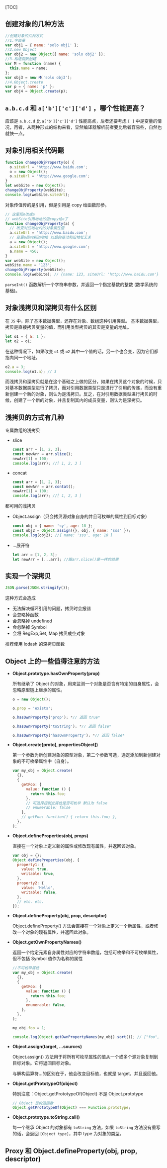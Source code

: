 [TOC]

## 创建对象的几种方法

```js
//创建对象的几种方式
//1.字面量
var obj1 = { name: 'solo obj1' };
//2.new Object
var obj2 = new Object({ name: 'solo obj2' });
//3.构造函数创建
var M = function (name) {
  this.name = name;
};
var obj3 = new M('solo obj3');
//4.Object.create
var p = { name: 'p' };
var obj4 = Object.create(p);
```

## `a.b.c.d` 和 `a['b']['c']['d']` ，哪个性能更高？

应该是 `a.b.c.d` 比 `a['b']['c']['d']` 性能高点，后者还要考虑 `[ ]` 中是变量的情况，再者，从两种形式的结构来看，显然编译器解析前者要比后者容易些，自然也就快一点。

## 对象引用相关代码题

```js
function changeObjProperty(o) {
  o.siteUrl = 'http://www.baidu.com';
  o = new Object();
  o.siteUrl = 'http://www.google.com';
}
let webSite = new Object();
changeObjProperty(webSite);
console.log(webSite.siteUrl);
```

对象传值传的是引用，但是引用是 copy 给函数形参。

```js
// 这里把o改成a
// webSite引用地址的值copy给a了
function changeObjProperty(a) {
  // 改变对应地址内的对象属性值
  a.siteUrl = 'http://www.baidu.com';
  // 变量a指向新的地址 以后的变动和旧地址无关
  a = new Object();
  a.siteUrl = 'http://www.google.com';
  a.name = 456;
}
var webSite = new Object();
webSite.name = '123';
changeObjProperty(webSite);
console.log(webSite); // {name: 123, siteUrl: 'http://www.baidu.com'}
```

`parseInt()` 函数解析一个字符串参数，并返回一个指定基数的整数 (数学系统的基础)。

## 对象浅拷贝和深拷贝有什么区别

在 `JS` 中，除了基本数据类型，还存在对象、数组这种引用类型。 基本数据类型，拷贝是直接拷贝变量的值，而引用类型拷贝的其实是变量的地址。

```js
let o1 = { a: 1 };
let o2 = o1;
```

在这种情况下，如果改变 `o1` 或 `o2` 其中一个值的话，另一个也会变，因为它们都指向同一个地址。

```js
o2.a = 3;
console.log(o1.a); // 3
```

而浅拷贝和深拷贝就是在这个基础之上做的区分，如果在拷贝这个对象的时候，只对基本数据类型进行了拷贝，而对引用数据类型只是进行了引用的传递，而没有重新创建一个新的对象，则认为是浅拷贝。反之，在对引用数据类型进行拷贝的时候，创建了一个新的对象，并且复制其内的成员变量，则认为是深拷贝。

## 浅拷贝的方式有几种

专属数组的浅拷贝

- slice

  ```js
  const arr = [1, 2, 3];
  const newArr = arr.slice();
  newArr[1] = 100;
  console.log(arr); //[ 1, 2, 3 ]
  ```

- concat

  ```js
  const arr = [1, 2, 3];
  const newArr = arr.contat();
  newArr[1] = 100;
  console.log(arr); //[ 1, 2, 3 ]
  ```

都可用的浅拷贝

- Object.assign（只会拷贝源对象自身的并且可枚举的属性到目标对象）

  ```js
  const obj = { name: 'sy', age: 18 };
  const obj2 = Object.assign({}, obj, { name: 'sss' });
  console.log(obj2); //{ name: 'sss', age: 18 }
  ```

- ...展开符

  ```js
  let arr = [1, 2, 3];
  let newArr = [...arr]; //跟arr.slice()是一样的效果
  ```

## 实现一个深拷贝

```js
JSON.parse(JSON.stringify());
```

这种方式会造成

- 无法解决循环引用的问题，拷贝时会报错
- 会忽略掉函数
- 会忽略掉 undefined
- 会忽略掉 Symbol
- 会将 RegExp,Set, Map 拷贝成空对象

推荐使用 lodash 的深拷贝函数

## Object 上的一些值得注意的方法

- **Object.prototype.hasOwnProperty(prop)**

  所有继承了 Object 的对象，用来监测一个对象是否含有特定的自身属性，会忽略原型链上继承的属性。

  ```js
  o = new Object();

  o.prop = 'exists';

  o.hasOwnProperty('prop'); *// 返回 true*

  o.hasOwnProperty('toString'); *// 返回 false*

  o.hasOwnProperty('hasOwnProperty'); *// 返回 false*

  ```

- **Object.create(proto[, propertiesObject])**

  第一个参数为新创建对象的原型对象，第二个参数可选，选定添加到新创建对象的不可枚举属性中（自身）。

  ```js
  var my_obj = Object.create(
    {},
    {
      getFoo: {
        value: function () {
          return this.foo;
        },
        // 可选择控制此属性是否可枚举 默认为 false
        // enumerable: false
      },
      // getFoo: function() { return this.foo; },
    },
  );
  ```

* **Object.defineProperties(obj, props)**

  直接在一个对象上定义新的属性或修改现有属性，并返回该对象。

  ```js
  var obj = {};
  Object.defineProperties(obj, {
    property1: {
      value: true,
      writable: true,
    },
    property2: {
      value: 'Hello',
      writable: false,
    },
    // etc. etc.
  });
  ```

* **Object.defineProperty(obj, prop, descriptor)**

  Object.defineProperty() 方法会直接在一个对象上定义一个新属性，或者修改一个对象的现有属性，并返回此对象。

* **Object.getOwnPropertyNames()**

  返回一个给定元素自身属性对应的字符串数组，包括可枚举和不可枚举属性，但不包括 Symbol 值作为名称的属性

  ```js
  //不可枚举属性
  var my_obj = Object.create(
    {},
    {
      getFoo: {
        value: function () {
          return this.foo;
        },
        enumerable: false,
      },
    },
  );

  my_obj.foo = 1;

  console.log(Object.getOwnPropertyNames(my_obj).sort()); // ["foo", "getFoo"]
  ```

- **Object.assign(target, ...sources)**

  Object.assign() 方法用于将所有可枚举属性的值从一个或多个源对象复制到目标对象。它将返回目标对象。

  与解构运算符...的区别在于，他会改变目标值，也就是 target，并且返回他。

- **Object.getPrototypeOf(object)**

  特别注意：Object.getPrototypeOf(Object) 不是 Object.prototype

  ```js
  // Object 是构造函数
  Object.getPrototypeOf(Object) === Function.prototype;
  ```

- **Object.prototype.toString.call()**

  每一个继承 Object 的对象都有 `toString` 方法，如果 `toString` 方法没有重写的话，会返回 `[Object type]`，其中 type 为对象的类型。

## Proxy 和 Object.defineProperty(obj, prop, descriptor)
